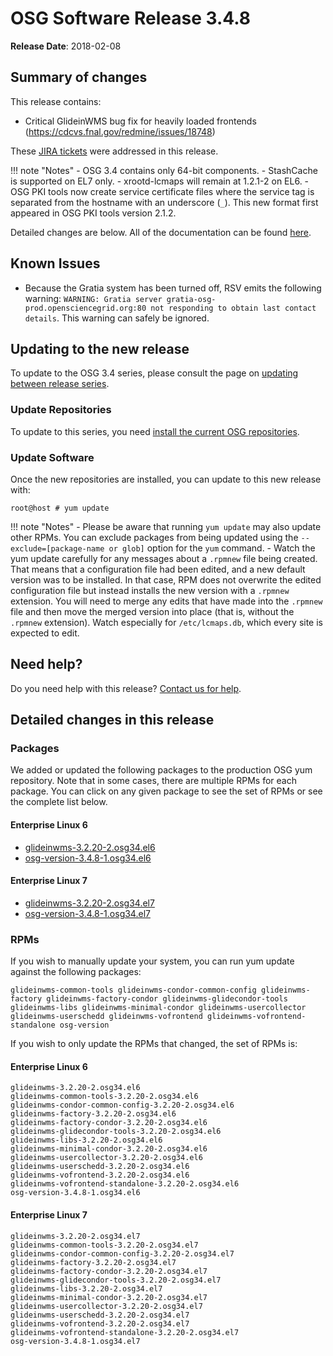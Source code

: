OSG Software Release 3.4.8
==========================

**Release Date**: 2018-02-08

Summary of changes
------------------

This release contains:

-   Critical GlideinWMS bug fix for heavily loaded frontends (<https://cdcvs.fnal.gov/redmine/issues/18748>)

These [JIRA tickets](https://jira.opensciencegrid.org/issues/?jql=project%20%3D%20SOFTWARE%20AND%20fixVersion%20%3D%203.4.8%20ORDER%20BY%20priority%20DESC%2C%20key%20DESC) were addressed in this release.

!!! note "Notes"
    -   OSG 3.4 contains only 64-bit components.
    -   StashCache is supported on EL7 only.
    -   xrootd-lcmaps will remain at 1.2.1-2 on EL6.
    -   OSG PKI tools now create service certificate files where the service tag is separated from the hostname with an underscore (`_`). This new format first appeared in OSG PKI tools version 2.1.2.

Detailed changes are below. All of the documentation can be found [here](/index.md).

Known Issues
------------

-   Because the Gratia system has been turned off, RSV emits the following warning: `WARNING: Gratia server gratia-osg-prod.opensciencegrid.org:80 not responding to obtain last contact details`. This warning can safely be ignored.

Updating to the new release
---------------------------

To update to the OSG 3.4 series, please consult the page on [updating between release series](/release/release_series#updating-from-osg-31-32-33-to-33-or-34).

### Update Repositories

To update to this series, you need [install the current OSG repositories](/common/yum#install-osg-repositories).

### Update Software

Once the new repositories are installed, you can update to this new release with:

``` console
root@host # yum update
```

!!! note "Notes"
    -   Please be aware that running `yum update` may also update other RPMs. You can exclude packages from being updated using the `--exclude=[package-name or glob]` option for the `yum` command.
    -   Watch the yum update carefully for any messages about a `.rpmnew` file being created. That means that a configuration file had been edited, and a new default version was to be installed. In that case, RPM does not overwrite the edited configuration file but instead installs the new version with a `.rpmnew` extension. You will need to merge any edits that have made into the `.rpmnew` file and then move the merged version into place (that is, without the `.rpmnew` extension). Watch especially for `/etc/lcmaps.db`, which every site is expected to edit.

Need help?
----------

Do you need help with this release? [Contact us for help](/common/help).

Detailed changes in this release
--------------------------------

### Packages

We added or updated the following packages to the production OSG yum repository. Note that in some cases, there are multiple RPMs for each package. You can click on any given package to see the set of RPMs or see the complete list below.

#### Enterprise Linux 6

-   [glideinwms-3.2.20-2.osg34.el6](https://koji.chtc.wisc.edu/koji/search?match=glob&type=build&terms=glideinwms-3.2.20-2.osg34.el6)
-   [osg-version-3.4.8-1.osg34.el6](https://koji.chtc.wisc.edu/koji/search?match=glob&type=build&terms=osg-version-3.4.8-1.osg34.el6)

#### Enterprise Linux 7

-   [glideinwms-3.2.20-2.osg34.el7](https://koji.chtc.wisc.edu/koji/search?match=glob&type=build&terms=glideinwms-3.2.20-2.osg34.el7)
-   [osg-version-3.4.8-1.osg34.el7](https://koji.chtc.wisc.edu/koji/search?match=glob&type=build&terms=osg-version-3.4.8-1.osg34.el7)

### RPMs

If you wish to manually update your system, you can run yum update against the following packages:

    glideinwms-common-tools glideinwms-condor-common-config glideinwms-factory glideinwms-factory-condor glideinwms-glidecondor-tools glideinwms-libs glideinwms-minimal-condor glideinwms-usercollector glideinwms-userschedd glideinwms-vofrontend glideinwms-vofrontend-standalone osg-version

If you wish to only update the RPMs that changed, the set of RPMs is:

#### Enterprise Linux 6

``` file
glideinwms-3.2.20-2.osg34.el6
glideinwms-common-tools-3.2.20-2.osg34.el6
glideinwms-condor-common-config-3.2.20-2.osg34.el6
glideinwms-factory-3.2.20-2.osg34.el6
glideinwms-factory-condor-3.2.20-2.osg34.el6
glideinwms-glidecondor-tools-3.2.20-2.osg34.el6
glideinwms-libs-3.2.20-2.osg34.el6
glideinwms-minimal-condor-3.2.20-2.osg34.el6
glideinwms-usercollector-3.2.20-2.osg34.el6
glideinwms-userschedd-3.2.20-2.osg34.el6
glideinwms-vofrontend-3.2.20-2.osg34.el6
glideinwms-vofrontend-standalone-3.2.20-2.osg34.el6
osg-version-3.4.8-1.osg34.el6
```

#### Enterprise Linux 7

``` file
glideinwms-3.2.20-2.osg34.el7
glideinwms-common-tools-3.2.20-2.osg34.el7
glideinwms-condor-common-config-3.2.20-2.osg34.el7
glideinwms-factory-3.2.20-2.osg34.el7
glideinwms-factory-condor-3.2.20-2.osg34.el7
glideinwms-glidecondor-tools-3.2.20-2.osg34.el7
glideinwms-libs-3.2.20-2.osg34.el7
glideinwms-minimal-condor-3.2.20-2.osg34.el7
glideinwms-usercollector-3.2.20-2.osg34.el7
glideinwms-userschedd-3.2.20-2.osg34.el7
glideinwms-vofrontend-3.2.20-2.osg34.el7
glideinwms-vofrontend-standalone-3.2.20-2.osg34.el7
osg-version-3.4.8-1.osg34.el7
```
